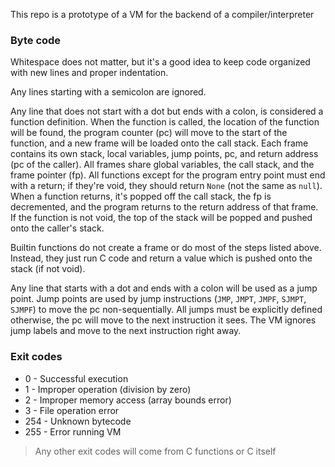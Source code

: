 This repo is a prototype of a VM for the backend of a compiler/interpreter

### Byte code

Whitespace does not matter, but it's a good idea to keep code organized with new lines and proper indentation.

Any lines starting with a semicolon are ignored.

Any line that does not start with a dot but ends with a colon, is considered a function definition. When the function is called, the location of the function will be found, the program counter (pc) will move to the start of the function, and a new frame will be loaded onto the call stack. Each frame contains its own stack, local variables, jump points, pc, and return address (pc of the caller). All frames share global variables, the call stack, and the frame pointer (fp). All functions except for the program entry point must end with a return; if they're void, they should return `None` (not the same as `null`). When a function returns, it's popped off the call stack, the fp is decremented, and the program returns to the return address of that frame. If the function is not void, the top of the stack will be popped and pushed onto the caller's stack. 

Builtin functions do not create a frame or do most of the steps listed above. Instead, they just run C code and return a value which is pushed onto the stack (if not void).

Any line that starts with a dot and ends with a colon will be used as a jump point. Jump points are used by jump instructions (`JMP`, `JMPT`, `JMPF`, `SJMPT`, `SJMPF`) to move the pc non-sequentially. All jumps must be explicitly defined otherwise, the pc will move to the next instruction it sees. The VM ignores jump labels and move to the next instruction right away.

### Exit codes

- 0 - Successful execution
- 1 - Improper operation (division by zero)
- 2 - Improper memory access (array bounds error)
- 3 - File operation error
- 254 - Unknown bytecode 
- 255 - Error running VM

> Any other exit codes will come from C functions or C itself